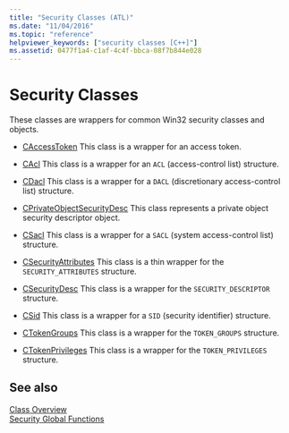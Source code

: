 ```yaml
---
title: "Security Classes (ATL)"
ms.date: "11/04/2016"
ms.topic: "reference"
helpviewer_keywords: ["security classes [C++]"]
ms.assetid: 0477f1a4-c1af-4c4f-bbca-08f7b844e028
---
```

# Security Classes

These classes are wrappers for common Win32 security classes and objects.

- [CAccessToken](../atl/reference/caccesstoken-class.md) This class is a wrapper for an access token.

- [CAcl](../atl/reference/cacl-class.md) This class is a wrapper for an `ACL` (access-control list) structure.

- [CDacl](../atl/reference/cdacl-class.md) This class is a wrapper for a `DACL` (discretionary access-control list) structure.

- [CPrivateObjectSecurityDesc](../atl/reference/cprivateobjectsecuritydesc-class.md) This class represents a private object security descriptor object.

- [CSacl](../atl/reference/csacl-class.md) This class is a wrapper for a `SACL` (system access-control list) structure.

- [CSecurityAttributes](../atl/reference/csecurityattributes-class.md) This class is a thin wrapper for the `SECURITY_ATTRIBUTES` structure.

- [CSecurityDesc](../atl/reference/csecuritydesc-class.md) This class is a wrapper for the `SECURITY_DESCRIPTOR` structure.

- [CSid](../atl/reference/csid-class.md) This class is a wrapper for a `SID` (security identifier) structure.

- [CTokenGroups](../atl/reference/ctokengroups-class.md) This class is a wrapper for the `TOKEN_GROUPS` structure.

- [CTokenPrivileges](../atl/reference/ctokenprivileges-class.md) This class is a wrapper for the `TOKEN_PRIVILEGES` structure.

## See also

[Class Overview](../atl/atl-class-overview.md)<br/>
[Security Global Functions](../atl/reference/security-global-functions.md)
